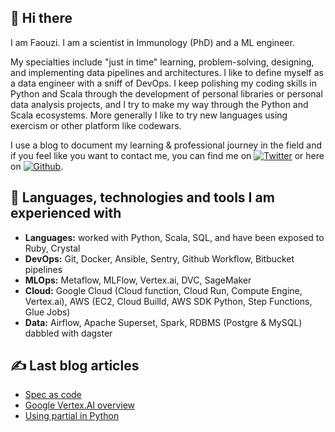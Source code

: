 ## 👋 Hi there  
I am Faouzi. I am a scientist in Immunology (PhD) and a ML engineer.

My specialties include "just in time" learning, problem-solving, designing, and implementing data pipelines and architectures. I like to define myself as a data engineer with a sniff of DevOps. I keep polishing my coding skills in Python and Scala through the development of personal libraries or personal data analysis projects, and I try to make my way through the Python and Scala ecosystems. More generally I like to try new languages using exercism or other platform like codewars.

I use a blog to document my learning & professional journey in the field and if you feel like you want to contact me, you can find me on [![Twitter][1.2]][1] or here on [![Github][2.2]][2].

## 🔧 Languages, technologies and tools I am experienced with
- **Languages:** worked with Python, Scala, SQL, and have been exposed to Ruby, Crystal
- **DevOps:** Git, Docker, Ansible, Sentry, Github Workflow, Bitbucket pipelines
- **MLOps:** Metaflow, MLFlow, Vertex.ai, DVC, SageMaker
- **Cloud:** Google Cloud (Cloud function, Cloud Run, Compute Engine, Vertex.ai), AWS (EC2, Cloud Builld, AWS SDK Python, Step Functions, Glue Jobs)
- **Data:** Airflow, Apache Superset, Spark, RDBMS (Postgre & MySQL) dabbled with dagster

## &#x270d; Last blog articles

- [Spec as code](https://fbraza.github.io/2025/07/09/specs-as-code/)
- [Google Vertex.AI overview](https://fbraza.github.io/2023/09/30/overview-of-vertexai/)
- [Using partial in Python](https://fbraza.github.io/2023/09/30/using-partial/)

<!-- Link to icons -->
[1.2]: http://i.imgur.com/wWzX9uB.png (twitter icon without padding)
[2.2]: http://i.imgur.com/9I6NRUm.png (github icon without padding)
<!-- links to your social media accounts -->
[1]: https://twitter.com/braza_faouzi
[2]: https://github.com/fbraza
